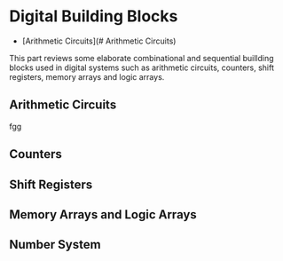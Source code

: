 # Digital Building Blocks

* [Arithmetic Circuits](# Arithmetic Circuits)

This part reviews some elaborate combinational and sequential buillding blocks used in digital systems such as arithmetic circuits, counters, shift registers, memory arrays and logic arrays. 

## Arithmetic Circuits
fgg

## Counters 
## Shift Registers
## Memory Arrays and Logic Arrays
## Number System
